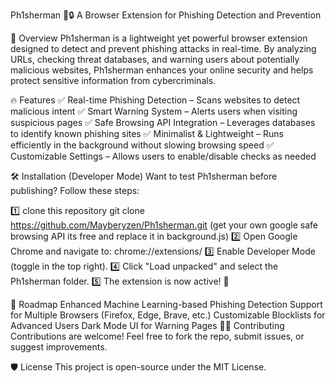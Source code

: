 Ph1sherman 🎣🔒
A Browser Extension for Phishing Detection and Prevention

🚀 Overview
Ph1sherman is a lightweight yet powerful browser extension designed to detect and prevent phishing attacks in real-time. By analyzing URLs, checking threat databases, and warning users about potentially malicious websites, Ph1sherman enhances your online security and helps protect sensitive information from cybercriminals.

🔥 Features
✅ Real-time Phishing Detection – Scans websites to detect malicious intent
✅ Smart Warning System – Alerts users when visiting suspicious pages
✅ Safe Browsing API Integration – Leverages databases to identify known phishing sites
✅ Minimalist & Lightweight – Runs efficiently in the background without slowing browsing speed
✅ Customizable Settings – Allows users to enable/disable checks as needed

🛠️ Installation (Developer Mode)
Want to test Ph1sherman before publishing? Follow these steps:

1️⃣  clone this repository
git clone https://github.com/Mayberyzen/Ph1sherman.git (get your own google safe browsing API its free and replace it in background.js)
2️⃣ Open Google Chrome and navigate to:
chrome://extensions/
3️⃣ Enable Developer Mode (toggle in the top right).
4️⃣ Click "Load unpacked" and select the Ph1sherman folder.
5️⃣ The extension is now active! 🎉

🔗 Roadmap
 Enhanced Machine Learning-based Phishing Detection
 Support for Multiple Browsers (Firefox, Edge, Brave, etc.)
 Customizable Blocklists for Advanced Users
 Dark Mode UI for Warning Pages
👨‍💻 Contributing
Contributions are welcome! Feel free to fork the repo, submit issues, or suggest improvements.

🛡️ License
This project is open-source under the MIT License.
